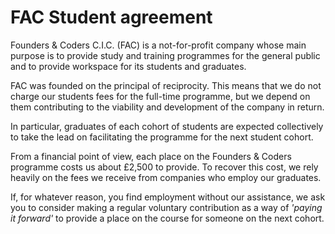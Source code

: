 # FAC Student agreement  

Founders & Coders C.I.C. (FAC) is a not-for-profit company whose main purpose is to provide study and training programmes for the general public and to provide workspace for its students and graduates.

FAC was founded on the principal of reciprocity. This means that we do not charge our students fees for the full-time programme, but we depend on them contributing to the viability and development of the company in return.

In particular, graduates of each cohort of students are expected collectively to take the lead on facilitating the programme for the next student cohort. 

From a financial point of view, each place on the Founders & Coders programme costs us about £2,500 to provide. To recover this cost, we rely heavily on the fees we receive from companies who employ our graduates. 

If, for whatever reason, you find employment without our assistance, we ask you to consider making a regular voluntary contribution as a way of *'paying it forward'* to provide a place on the course for someone on the next cohort.

